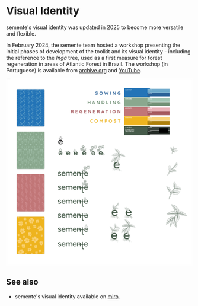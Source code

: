 # Visual Identity

semente's visual identity was updated in 2025 to become more versatile and flexible.

In February 2024, the semente team hosted a workshop presenting the initial phases of development of the toolkit and its visual identity - including the reference to the _Ingá_ tree, used as a first measure for forest regeneration in areas of Atlantic Forest in Brazil. The workshop (in Portuguese) is available from [archive.org](https://archive.org/details/semente-identidade-comunicacao) and [YouTube](https://www.youtube.com/watch?v=ISYXjBHd8gs).

![identity](identity.png)

## See also

- semente's visual identity available on [miro](https://miro.com/app/board/uXjVIEuVadM=/).